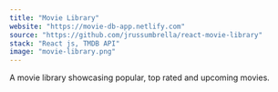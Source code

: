 ```yaml
---
title: "Movie Library"
website: "https://movie-db-app.netlify.com"
source: "https://github.com/jrussumbrella/react-movie-library"
stack: "React js, TMDB API"
image: "movie-library.png"
---
```


A movie library showcasing popular, top rated and upcoming movies.
